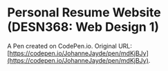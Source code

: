 # Personal Resume Website (DESN368: Web Design 1)

A Pen created on CodePen.io. Original URL: [https://codepen.io/JohanneJayde/pen/mdKjBJy](https://codepen.io/JohanneJayde/pen/mdKjBJy).

